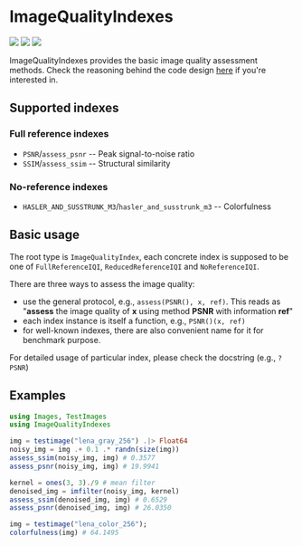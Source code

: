 # ImageQualityIndexes

[![][action-img]][action-url]
[![][pkgeval-img]][pkgeval-url]
[![][codecov-img]][codecov-url]

ImageQualityIndexes provides the basic image quality assessment methods. Check the reasoning behind the code design [here](https://nextjournal.com/johnnychen94/the-principles-of-imagesjl-part-i) if you're interested in.

## Supported indexes

### Full reference indexes

* `PSNR`/`assess_psnr` -- Peak signal-to-noise ratio
* `SSIM`/`assess_ssim` -- Structural similarity

### No-reference indexes

* `HASLER_AND_SUSSTRUNK_M3`/`hasler_and_susstrunk_m3` -- Colorfulness

## Basic usage

The root type is `ImageQualityIndex`, each concrete index is supposed to be one of `FullReferenceIQI`, `ReducedReferenceIQI` and `NoReferenceIQI`.

There are three ways to assess the image quality:

* use the general protocol, e.g., `assess(PSNR(), x, ref)`. This reads as "**assess** the image quality of **x** using method **PSNR** with information **ref**"
* each index instance is itself a function, e.g., `PSNR()(x, ref)`
* for well-known indexes, there are also convenient name for it for benchmark purpose.

For detailed usage of particular index, please check the docstring (e.g., `?PSNR`)

## Examples

```julia
using Images, TestImages
using ImageQualityIndexes

img = testimage("lena_gray_256") .|> Float64
noisy_img = img .+ 0.1 .* randn(size(img))
assess_ssim(noisy_img, img) # 0.3577
assess_psnr(noisy_img, img) # 19.9941

kernel = ones(3, 3)./9 # mean filter
denoised_img = imfilter(noisy_img, kernel)
assess_ssim(denoised_img, img) # 0.6529
assess_psnr(denoised_img, img) # 26.0350

img = testimage("lena_color_256");
colorfulness(img) # 64.1495

```

<!-- URLS -->

[pkgeval-img]: https://juliaci.github.io/NanosoldierReports/pkgeval_badges/I/ImageQualityIndexes.svg
[pkgeval-url]: https://juliaci.github.io/NanosoldierReports/pkgeval_badges/report.html
[action-img]: https://github.com/JuliaImages/ImageQualityIndexes.jl/workflows/Unit%20test/badge.svg
[action-url]: https://github.com/JuliaImages/ImageQualityIndexes.jl/actions
[codecov-img]: https://codecov.io/github/JuliaImages/ImageQualityIndexes.jl/coverage.svg?branch=master
[codecov-url]: https://codecov.io/github/JuliaImages/ImageQualityIndexes.jl?branch=master
